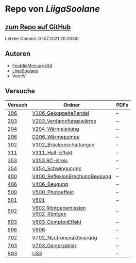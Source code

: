 # Repo von *LiigaSoolane*

## [zum Repo auf GitHub](https://github.com/LiigaSoolane/Paktikum-mit-dem-Teufel)

Letzter Commit: 01.07.2021 20:28:00

## Autoren
- [FreddieMercury534](https://github.com/FreddieMercury534)
- [LiigaSoolane](https://github.com/LiigaSoolane)
- [VorniV](https://github.com/VorniV)

## Versuche

|       Versuch       |                                                                                                           Ordner                                                                                                            |PDFs|
|---------------------|-----------------------------------------------------------------------------------------------------------------------------------------------------------------------------------------------------------------------------|----|
|[106](../versuch/106)|[V106_GekoppeltePendel](https://github.com/LiigaSoolane/Paktikum-mit-dem-Teufel/tree/main/V106_GekoppeltePendel)                                                                                                             |–   |
|[203](../versuch/203)|[V203_Verdampfungswärme](https://github.com/LiigaSoolane/Paktikum-mit-dem-Teufel/tree/main/V203_Verdampfungsw%C3%A4rme)                                                                                                      |–   |
|[204](../versuch/204)|[V204_Wärmeleitung](https://github.com/LiigaSoolane/Paktikum-mit-dem-Teufel/tree/main/V204_W%C3%A4rmeleitung)                                                                                                                |–   |
|[206](../versuch/206)|[D206_Wärmepumpe](https://github.com/LiigaSoolane/Paktikum-mit-dem-Teufel/tree/main/D206_W%C3%A4rmepumpe)                                                                                                                    |–   |
|[302](../versuch/302)|[V302_Brückenschaltungen](https://github.com/LiigaSoolane/Paktikum-mit-dem-Teufel/tree/main/V302_Br%C3%BCckenschaltungen)                                                                                                    |–   |
|[311](../versuch/311)|[V311_Hall-Effekt](https://github.com/LiigaSoolane/Paktikum-mit-dem-Teufel/tree/main/V311_Hall-Effekt)                                                                                                                       |–   |
|[353](../versuch/353)|[V353 RC-Kreis](https://github.com/LiigaSoolane/Paktikum-mit-dem-Teufel/tree/main/V353%20RC-Kreis)                                                                                                                           |–   |
|[354](../versuch/354)|[V354_Schwingungen](https://github.com/LiigaSoolane/Paktikum-mit-dem-Teufel/tree/main/V354_Schwingungen)                                                                                                                     |–   |
|[400](../versuch/400)|[V400_ReflexionBrechungBeugung](https://github.com/LiigaSoolane/Paktikum-mit-dem-Teufel/tree/main/V400_ReflexionBrechungBeugung)                                                                                             |–   |
|[406](../versuch/406)|[V406_Beugung](https://github.com/LiigaSoolane/Paktikum-mit-dem-Teufel/tree/main/V406_Beugung)                                                                                                                               |–   |
|[500](../versuch/500)|[V500_Photoeffekt](https://github.com/LiigaSoolane/Paktikum-mit-dem-Teufel/tree/main/V500_Photoeffekt)                                                                                                                       |–   |
|[601](../versuch/601)|[V601](https://github.com/LiigaSoolane/Paktikum-mit-dem-Teufel/tree/main/V601)                                                                                                                                               |–   |
|[602](../versuch/602)|[V602 Röntgenemission](https://github.com/LiigaSoolane/Paktikum-mit-dem-Teufel/tree/main/V602%20R%C3%B6ntgenemission)<br/>[V602_Röntgen](https://github.com/LiigaSoolane/Paktikum-mit-dem-Teufel/tree/main/V602_R%C3%B6ntgen)|–   |
|[603](../versuch/603)|[V603_ComptonEffekt](https://github.com/LiigaSoolane/Paktikum-mit-dem-Teufel/tree/main/V603_ComptonEffekt)                                                                                                                   |–   |
|[606](../versuch/606)|[V606](https://github.com/LiigaSoolane/Paktikum-mit-dem-Teufel/tree/main/V606)                                                                                                                                               |–   |
|[702](../versuch/702)|[V702_Neutronenaktivierung](https://github.com/LiigaSoolane/Paktikum-mit-dem-Teufel/tree/main/V702_Neutronenaktivierung)                                                                                                     |–   |
|[703](../versuch/703)|[V703_Geigerzähler](https://github.com/LiigaSoolane/Paktikum-mit-dem-Teufel/tree/main/V703_Geigerz%C3%A4hler)                                                                                                                |–   |
|[903](../versuch/903)|[US3](https://github.com/LiigaSoolane/Paktikum-mit-dem-Teufel/tree/main/US3)                                                                                                                                                 |–   |
